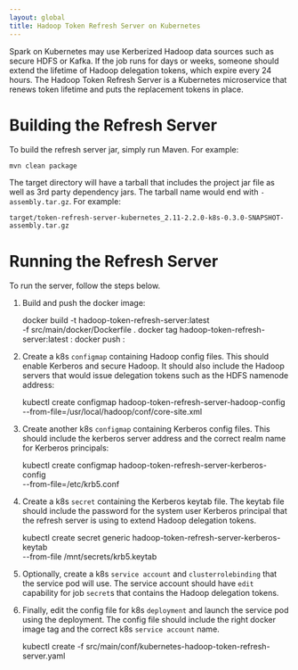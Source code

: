 ```yaml
---
layout: global
title: Hadoop Token Refresh Server on Kubernetes
---
```


Spark on Kubernetes may use Kerberized Hadoop data sources such as secure HDFS or Kafka. If the job
runs for days or weeks, someone should extend the lifetime of Hadoop delegation tokens, which
expire every 24 hours. The Hadoop Token Refresh Server is a Kubernetes microservice that renews
token lifetime and puts the replacement tokens in place.

# Building the Refresh Server

To build the refresh server jar, simply run Maven. For example:

    mvn clean package

The target directory will have a tarball that includes the project jar file as well as
3rd party dependency jars. The tarball name would end with `-assembly.tar.gz`. For example:

    target/token-refresh-server-kubernetes_2.11-2.2.0-k8s-0.3.0-SNAPSHOT-assembly.tar.gz

# Running the Refresh Server

To run the server, follow the steps below.

1. Build and push the docker image:

    docker build -t hadoop-token-refresh-server:latest  \
         -f src/main/docker/Dockerfile .
    docker tag hadoop-token-refresh-server:latest <YOUR-REPO>:<YOUR-TAG>
    docker push <YOUR-REPO>:<YOUR-TAG>

2. Create a k8s `configmap` containing Hadoop config files. This should enable Kerberos and secure Hadoop.
   It should also include the Hadoop servers that would issue delegation tokens such as the HDFS namenode
   address:

    kubectl create configmap hadoop-token-refresh-server-hadoop-config  \
        --from-file=/usr/local/hadoop/conf/core-site.xml

3. Create another k8s `configmap` containing Kerberos config files. This should include
   the kerberos server address and the correct realm name for Kerberos principals:

    kubectl create configmap hadoop-token-refresh-server-kerberos-config  \
        --from-file=/etc/krb5.conf

4. Create a k8s `secret` containing the Kerberos keytab file. The keytab file should include
   the password for the system user Kerberos principal that the refresh server is using to
   extend Hadoop delegation tokens.

    kubectl create secret generic hadoop-token-refresh-server-kerberos-keytab  \
        --from-file /mnt/secrets/krb5.keytab

5. Optionally, create a k8s `service account` and `clusterrolebinding` that
   the service pod will use. The service account should have `edit` capability for
   job `secret`s that contains the Hadoop delegation tokens.

6. Finally, edit the config file for k8s `deployment` and launch the service pod
   using the deployment. The config file should include the right docker image tag
   and the correct k8s `service account` name.

    kubectl create -f src/main/conf/kubernetes-hadoop-token-refresh-server.yaml
